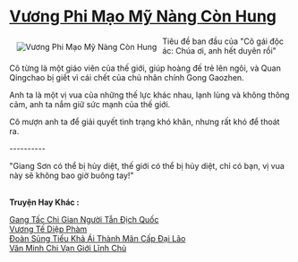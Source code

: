 <a href="https://truyentiki.com/vuong-phi-mao-my-nang-con-hung.33752/" title="Vương Phi Mạo Mỹ Nàng Còn Hung"><h1>Vương Phi Mạo Mỹ Nàng Còn Hung</h1></a><div style="display:table"><img align="right" style="float: left; padding: 10px;" src="https://truyentiki.com/a/img/str/src/33752.jpg" alt="Vương Phi Mạo Mỹ Nàng Còn Hung">Tiêu đề ban đầu của "Cô gái độc ác: Chúa ơi, anh hết duyên rồi" <p></p> Cô từng là một giáo viên của thế giới, giúp hoàng đế trẻ lên ngôi, và Quan Qingchao bị giết vì cái chết của chủ nhân chính Gong Gaozhen. <p></p> Anh ta là một vị vua của những thế lực khác nhau, lạnh lùng và không thông cảm, anh ta nắm giữ sức mạnh của thế giới. <p></p> Cô mượn anh ta để giải quyết tình trạng khó khăn, nhưng rất khó để thoát ra. <p></p> ---------- <p></p> "Giang Sơn có thể bị hủy diệt, thế giới có thể bị hủy diệt, chỉ có bạn, vị vua này sẽ không bao giờ buông tay!"</div><p><br><b>Truyện Hay Khác :</b></p><a href="https://truyentiki.com/gang-tac-chi-gian-nguoi-tan-dich-quoc.33751/" alt="Gang Tấc Chi Gian Người Tẫn Địch Quốc">Gang Tấc Chi Gian Người Tẫn Địch Quốc</a><br/><a href="https://github.com/nownovels/top500/tree/master/truyenhay/33685/" alt="Vương Tế Diệp Phàm">Vương Tế Diệp Phàm</a><br/><a href="https://github.com/nownovels/top500/tree/master/truyenhay/33810/" alt="Đoàn Sủng Tiểu Khả Ái Thành Mãn Cấp Đại Lão">Đoàn Sủng Tiểu Khả Ái Thành Mãn Cấp Đại Lão</a><br/><a href="https://github.com/nownovels/top500/tree/master/truyenhay/33627/" alt="Văn Minh Chi Vạn Giới Lĩnh Chủ">Văn Minh Chi Vạn Giới Lĩnh Chủ</a><br/>